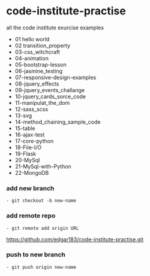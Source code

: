 # code-institute-practise
all the code institute exurcise examples
- 01 hello world
- 02 transition_property
- 03-css_witchcraft
- 04-animation
- 05-bootstrap-lesson 
- 06-jasmine_testing 
- 07-responsive-design-examples 
- 08-jquery_effects 
- 09-jquery_events_challange
- 10-jquery_cards_sorce_code 
- 11-manipulat_the_dom 
- 12-sass_scss 
- 13-svg 
- 14-method_chaining_sample_code
- 15-table 
- 16-ajax-test
- 17-core-python
- 18-File-I/O
- 19-Flask
- 20-MySql
- 21-MySql-with-Python
- 22-MongoDB
### add new branch
    - git checkout -b new-name
### add remote repo 
    - git remote add origin URL
https://github.com/edgar183/code-institute-practise.git

### push to new branch 
    - git push origin new-name
